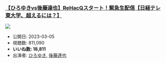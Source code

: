 ### [【ひろゆきvs後藤達也】ReHacQスタート！緊急生配信【日経テレ東大学、超えるには？】](https://www.youtube.com/watch?v=qUU0-PC6yyk)
[![](https://img.youtube.com/vi/qUU0-PC6yyk/sddefault.jpg)](https://www.youtube.com/watch?v=qUU0-PC6yyk)
-   公開日: 2023-03-05
-   視聴数: 811,090
-   **いいね数: 18,811**
-   出演者: [ひろゆき](/rehacq_fan/people/ひろゆき "wikilink"), [後藤達也](/rehacq_fan/people/後藤達也 "wikilink")
